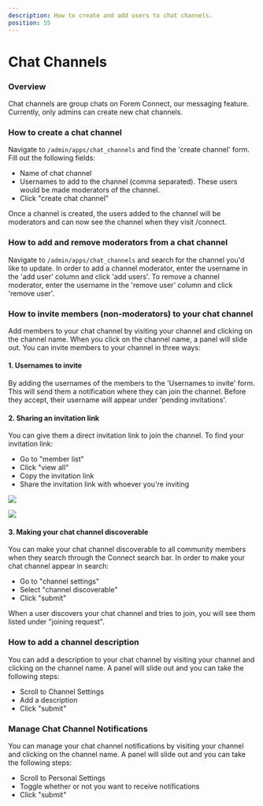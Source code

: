 ```yaml
---
description: How to create and add users to chat channels.
position: 55
---
```


# Chat Channels

### Overview

Chat channels are group chats on Forem Connect, our messaging feature. Currently, only admins can create new chat channels.

### How to create a chat channel

Navigate to `/admin/apps/chat_channels` and find the 'create channel' form. Fill out the following fields:

* Name of chat channel
* Usernames to add to the channel (comma separated). These users would be made moderators of the channel.
* Click "create chat channel"

Once a channel is created, the users added to the channel will be moderators and can now see the channel when they visit /connect.

### How to add and remove moderators from a chat channel

Navigate to `/admin/apps/chat_channels` and search for the channel you'd like to update. In order to add a channel moderator, enter the username in the 'add user' column and click 'add users'. To remove a channel moderator, enter the username in the  'remove user' column and click 'remove user'.

### How to invite members \(non-moderators\) to your chat channel

Add members to your chat channel by visiting your channel and clicking on the channel name. When you click on the channel name, a panel will slide out. You can invite members to your channel in three ways:

#### 1. Usernames to invite

By adding the usernames of the members to the 'Usernames to invite' form. This will send them a notification where they can join the channel. Before they accept, their username will appear under 'pending invitations'. 

#### 2. Sharing an invitation link

You can give them a direct invitation link to join the channel. To find your invitation link:

* Go to "member list"
* Click "view all"
* Copy the invitation link
* Share the invitation link with whoever you're inviting

![](/img/l2s27233mbg7t1kv3dw4.png)

![](/img/85eo1v89vklsfcvb3b5b.png)

#### 3. Making your chat channel discoverable

You can make your chat channel discoverable to all community members when they search through the Connect search bar. In order to make your chat channel appear in search:

* Go to "channel settings"
* Select "channel discoverable"
* Click "submit"

When a user discovers your chat channel and tries to join, you will see them listed under "joining request".

### How to add a channel description

You can add a description to your chat channel by visiting your channel and clicking on the channel name. A panel will slide out and you can take the following steps:

* Scroll to Channel Settings
* Add a description
* Click "submit"

### Manage Chat Channel Notifications 

You can manage your chat channel notifications by visiting your channel and clicking on the channel name. A panel will slide out and you can take the following steps:

* Scroll to Personal Settings
* Toggle whether or not you want to receive notifications
* Click "submit"



